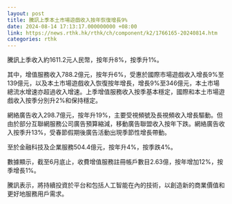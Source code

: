 ```yaml
---
layout: post
title: 騰訊上季本土市場遊戲收入按年恢復增長9%
date: 2024-08-14 17:13:17.000000000 +08:00
link: https://news.rthk.hk/rthk/ch/component/k2/1766165-20240814.htm
categories: rthk
---
```


騰訊上季收入約1611.2元人民幣，按年升8%，按季升1%。

其中，增值服務收入788.2億元，按年升6%，受惠於國際市場遊戲收入增長9%至139億元，以及本土市場遊戲收入恢復按年增長，增長9%至346億元，本土市場總流水增速亦超過收入增速。上季增值服務收入按季基本穩定，國際和本土市場遊戲收入按季分別升2%和保持穩定。

網絡廣告收入298.7億元，按年升19%，主要受視頻號及長視頻收入增長驅動。但由於部分互聯網服務公司廣告預算縮減，移動廣告聯盟收入按年下跌。網絡廣告收入按季升13%，受春節假期後廣告活動出現季節性增長帶動。

至於金融科技及企業服務504.4億元，按年升4%，按季跌4%。

數據顯示，截至6月底止，收費增值服務註冊帳戶數目2.63億，按年增加12%，按季增長1%。

騰訊表示，將持續投資於平台和包括人工智能在內的技術，以創造新的商業價值和更好地服務用戶需求。
